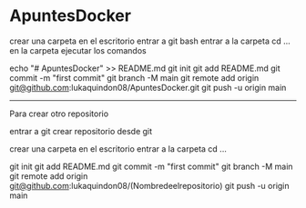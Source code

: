 # ApuntesDocker

crear una carpeta en el escritorio
entrar a git bash
entrar a la carpeta cd ...
en la carpeta ejecutar los comandos

echo "# ApuntesDocker" >> README.md
git init
git add README.md
git commit -m "first commit"
git branch -M main
git remote add origin git@github.com:lukaquindon08/ApuntesDocker.git
git push -u origin main

---

Para crear otro repositorio

entrar a git
crear repositorio desde git

crear una carpeta en el escritorio
entrar a la carpeta cd ...

git init
git add README.md
git commit -m "first commit"
git branch -M main
git remote add origin git@github.com:lukaquindon08/(Nombredeelrepositorio)
git push -u origin main
